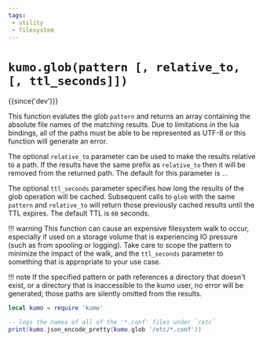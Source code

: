 ```yaml
---
tags:
 - utility
 - filesystem
---
```


# `kumo.glob(pattern [, relative_to, [, ttl_seconds]])`

{{since('dev')}}

This function evalutes the glob `pattern` and returns an array containing the
absolute file names of the matching results.  Due to limitations in the lua
bindings, all of the paths must be able to be represented as UTF-8 or this
function will generate an error.

The optional `relative_to` parameter can be used to make the results relative
to a path.  If the results have the same prefix as `relative_to` then it will
be removed from the returned path. The default for this parameter is `.`.

The optional `ttl_seconds` parameter specifies how long the results of
the glob operation will be cached.  Subsequent calls to `glob` with the
same `pattern` and `relative_to` will return those previously cached
results until the TTL expires.  The default TTL is `60` seconds.

!!! warning
    This function can cause an expensive filesystem walk to occur, especially
    if used on a storage volume that is experiencing IO pressure (such as
    from spooling or logging). Take care to scope the pattern to minimize
    the impact of the walk, and the `ttl_seconds` parameter to something that
    is appropriate to your use case.

!!! note
    If the specified pattern or path references a directory that doesn't
    exist, or a directory that is inaccessible to the kumo user, no
    error will be generated; those paths are silently omitted from
    the results.

```lua
local kumo = require 'kumo'

-- logs the names of all of the '*.conf' files under `/etc`
print(kumo.json_encode_pretty(kumo.glob '/etc/*.conf'))
```


